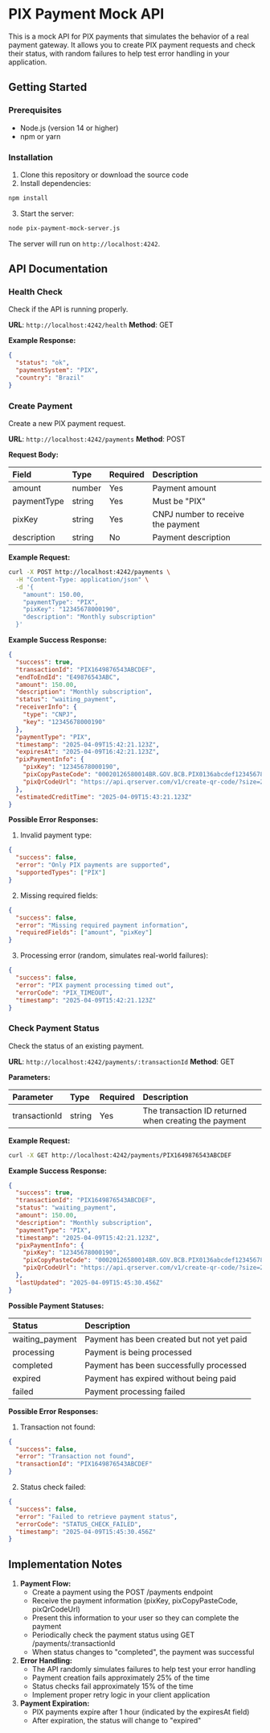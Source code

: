 # PIX Payment Mock API

This is a mock API for PIX payments that simulates the behavior of a real payment gateway. It allows you to create PIX payment requests and check their status, with random failures to help test error handling in your application.

## Getting Started

### Prerequisites

- Node.js (version 14 or higher)
- npm or yarn


### Installation

1. Clone this repository or download the source code
2. Install dependencies:
```bash
npm install
```

3. Start the server:
```bash
node pix-payment-mock-server.js
```

The server will run on `http://localhost:4242`.

## API Documentation

### Health Check

Check if the API is running properly.

**URL**: `http://localhost:4242/health`
**Method**: GET

**Example Response:**

```json
{
  "status": "ok",
  "paymentSystem": "PIX",
  "country": "Brazil"
}
```


### Create Payment

Create a new PIX payment request.

**URL**: `http://localhost:4242/payments`
**Method**: POST

**Request Body:**


| Field | Type | Required | Description |
| :-- | :-- | :-- | :-- |
| amount | number | Yes | Payment amount |
| paymentType | string | Yes | Must be "PIX" |
| pixKey | string | Yes | CNPJ number to receive the payment |
| description | string | No | Payment description |

**Example Request:**

```bash
curl -X POST http://localhost:4242/payments \
  -H "Content-Type: application/json" \
  -d '{
    "amount": 150.00,
    "paymentType": "PIX",
    "pixKey": "12345678000190",
    "description": "Monthly subscription"
  }'
```

**Example Success Response:**

```json
{
  "success": true,
  "transactionId": "PIX1649876543ABCDEF",
  "endToEndId": "E49876543ABC",
  "amount": 150.00,
  "description": "Monthly subscription",
  "status": "waiting_payment",
  "receiverInfo": {
    "type": "CNPJ",
    "key": "12345678000190"
  },
  "paymentType": "PIX",
  "timestamp": "2025-04-09T15:42:21.123Z",
  "expiresAt": "2025-04-09T16:42:21.123Z",
  "pixPaymentInfo": {
    "pixKey": "12345678000190",
    "pixCopyPasteCode": "00020126580014BR.GOV.BCB.PIX0136abcdef1234567890...",
    "pixQrCodeUrl": "https://api.qrserver.com/v1/create-qr-code/?size=200x200&amp;data=00020126580014BR.GOV.BCB.PIX0136abcdef1234567890..."
  },
  "estimatedCreditTime": "2025-04-09T15:43:21.123Z"
}
```

**Possible Error Responses:**

1. Invalid payment type:
```json
{
  "success": false,
  "error": "Only PIX payments are supported",
  "supportedTypes": ["PIX"]
}
```

2. Missing required fields:
```json
{
  "success": false,
  "error": "Missing required payment information",
  "requiredFields": ["amount", "pixKey"]
}
```

3. Processing error (random, simulates real-world failures):
```json
{
  "success": false,
  "error": "PIX payment processing timed out",
  "errorCode": "PIX_TIMEOUT",
  "timestamp": "2025-04-09T15:42:21.123Z"
}
```


### Check Payment Status

Check the status of an existing payment.

**URL**: `http://localhost:4242/payments/:transactionId`
**Method**: GET

**Parameters:**


| Parameter | Type | Required | Description |
| :-- | :-- | :-- | :-- |
| transactionId | string | Yes | The transaction ID returned when creating the payment |

**Example Request:**

```bash
curl -X GET http://localhost:4242/payments/PIX1649876543ABCDEF
```

**Example Success Response:**

```json
{
  "success": true,
  "transactionId": "PIX1649876543ABCDEF",
  "status": "waiting_payment",
  "amount": 150.00,
  "description": "Monthly subscription",
  "paymentType": "PIX",
  "timestamp": "2025-04-09T15:42:21.123Z",
  "pixPaymentInfo": {
    "pixKey": "12345678000190",
    "pixCopyPasteCode": "00020126580014BR.GOV.BCB.PIX0136abcdef1234567890...",
    "pixQrCodeUrl": "https://api.qrserver.com/v1/create-qr-code/?size=200x200&amp;data=00020126580014BR.GOV.BCB.PIX0136abcdef1234567890..."
  },
  "lastUpdated": "2025-04-09T15:45:30.456Z"
}
```

**Possible Payment Statuses:**


| Status | Description |
| :-- | :-- |
| waiting_payment | Payment has been created but not yet paid |
| processing | Payment is being processed |
| completed | Payment has been successfully processed |
| expired | Payment has expired without being paid |
| failed | Payment processing failed |

**Possible Error Responses:**

1. Transaction not found:
```json
{
  "success": false,
  "error": "Transaction not found",
  "transactionId": "PIX1649876543ABCDEF"
}
```

2. Status check failed:
```json
{
  "success": false,
  "error": "Failed to retrieve payment status",
  "errorCode": "STATUS_CHECK_FAILED",
  "timestamp": "2025-04-09T15:45:30.456Z"
}
```


## Implementation Notes

1. **Payment Flow:**
    - Create a payment using the POST /payments endpoint
    - Receive the payment information (pixKey, pixCopyPasteCode, pixQrCodeUrl)
    - Present this information to your user so they can complete the payment
    - Periodically check the payment status using GET /payments/:transactionId
    - When status changes to "completed", the payment was successful
2. **Error Handling:**
    - The API randomly simulates failures to help test your error handling
    - Payment creation fails approximately 25% of the time
    - Status checks fail approximately 15% of the time
    - Implement proper retry logic in your client application
3. **Payment Expiration:**
    - PIX payments expire after 1 hour (indicated by the expiresAt field)
    - After expiration, the status will change to "expired"

